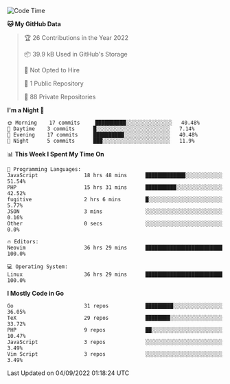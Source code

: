 
<!--START_SECTION:waka-->
![Code Time](http://img.shields.io/badge/Code%20Time-2%2C503%20hrs%2058%20mins-blue)

**🐱 My GitHub Data** 

> 🏆 26 Contributions in the Year 2022
 > 
> 📦 39.9 kB Used in GitHub's Storage 
 > 
> 🚫 Not Opted to Hire
 > 
> 📜 1 Public Repository 
 > 
> 🔑 88 Private Repositories  
 > 
**I'm a Night 🦉** 

```text
🌞 Morning    17 commits     ██████████░░░░░░░░░░░░░░░   40.48% 
🌆 Daytime    3 commits      █░░░░░░░░░░░░░░░░░░░░░░░░   7.14% 
🌃 Evening    17 commits     ██████████░░░░░░░░░░░░░░░   40.48% 
🌙 Night      5 commits      ███░░░░░░░░░░░░░░░░░░░░░░   11.9%

```


📊 **This Week I Spent My Time On** 

```text
💬 Programming Languages: 
JavaScript               18 hrs 48 mins      █████████████░░░░░░░░░░░░   51.54% 
PHP                      15 hrs 31 mins      ██████████░░░░░░░░░░░░░░░   42.52% 
fugitive                 2 hrs 6 mins        █░░░░░░░░░░░░░░░░░░░░░░░░   5.77% 
JSON                     3 mins              ░░░░░░░░░░░░░░░░░░░░░░░░░   0.16% 
Other                    0 secs              ░░░░░░░░░░░░░░░░░░░░░░░░░   0.0%

🔥 Editors: 
Neovim                   36 hrs 29 mins      █████████████████████████   100.0%

💻 Operating System: 
Linux                    36 hrs 29 mins      █████████████████████████   100.0%

```

**I Mostly Code in Go** 

```text
Go                       31 repos            █████████░░░░░░░░░░░░░░░░   36.05% 
TeX                      29 repos            ████████░░░░░░░░░░░░░░░░░   33.72% 
PHP                      9 repos             ██░░░░░░░░░░░░░░░░░░░░░░░   10.47% 
JavaScript               3 repos             ░░░░░░░░░░░░░░░░░░░░░░░░░   3.49% 
Vim Script               3 repos             ░░░░░░░░░░░░░░░░░░░░░░░░░   3.49%

```



 Last Updated on 04/09/2022 01:18:24 UTC
<!--END_SECTION:waka-->
